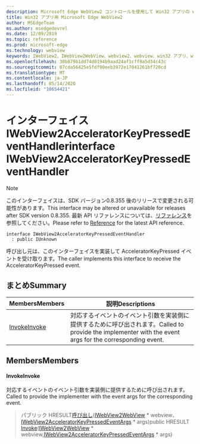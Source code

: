 ```yaml
---
description: Microsoft Edge WebView2 コントロールを使用して Win32 アプリの web コンテンツをホストする
title: Win32 アプリ用 Microsoft Edge WebView2
author: MSEdgeTeam
ms.author: msedgedevrel
ms.date: 12/09/2019
ms.topic: reference
ms.prod: microsoft-edge
ms.technology: webview
keywords: IWebView2、IWebView2WebView、webview2、webview、win32 アプリ、win32、edge
ms.openlocfilehash: 30b879b1dd74d0194b9aad24af1cff9a5d34c43c
ms.sourcegitcommit: 07cda56425e5fdf90eeb3972e17041261bf720cd
ms.translationtype: MT
ms.contentlocale: ja-JP
ms.lasthandoff: 05/14/2020
ms.locfileid: "10654421"
---
```

# <span data-ttu-id="48281-104">インターフェイス IWebView2AcceleratorKeyPressedEventHandler</span><span class="sxs-lookup"><span data-stu-id="48281-104">interface IWebView2AcceleratorKeyPressedEventHandler</span></span> 

> [!NOTE]
> <span data-ttu-id="48281-105">このインターフェイスは、SDK バージョン0.8.355 後のリリースで変更される可能性があります。</span><span class="sxs-lookup"><span data-stu-id="48281-105">This interface may be altered or unavailable for releases after SDK version 0.8.355.</span></span> <span data-ttu-id="48281-106">最新 API リファレンスについては、[リファレンス](../../../webview2-api-reference.md)を参照してください。</span><span class="sxs-lookup"><span data-stu-id="48281-106">Please refer to [Reference](../../../webview2-api-reference.md) for the latest API reference.</span></span>

```
interface IWebView2AcceleratorKeyPressedEventHandler
  : public IUnknown
```

<span data-ttu-id="48281-107">呼び出し元は、このインターフェイスを実装して AcceleratorKeyPressed イベントを受け取ります。</span><span class="sxs-lookup"><span data-stu-id="48281-107">The caller implements this interface to receive the AcceleratorKeyPressed event.</span></span>

## <span data-ttu-id="48281-108">まとめ</span><span class="sxs-lookup"><span data-stu-id="48281-108">Summary</span></span>

 <span data-ttu-id="48281-109">Members</span><span class="sxs-lookup"><span data-stu-id="48281-109">Members</span></span>                        | <span data-ttu-id="48281-110">説明</span><span class="sxs-lookup"><span data-stu-id="48281-110">Descriptions</span></span>
--------------------------------|---------------------------------------------
[<span data-ttu-id="48281-111">Invoke</span><span class="sxs-lookup"><span data-stu-id="48281-111">Invoke</span></span>](#invoke) | <span data-ttu-id="48281-112">対応するイベントのイベント引数を実装側に提供するために呼び出されます。</span><span class="sxs-lookup"><span data-stu-id="48281-112">Called to provide the implementer with the event args for the corresponding event.</span></span>

## <span data-ttu-id="48281-113">Members</span><span class="sxs-lookup"><span data-stu-id="48281-113">Members</span></span>

#### <span data-ttu-id="48281-114">Invoke</span><span class="sxs-lookup"><span data-stu-id="48281-114">Invoke</span></span> 

<span data-ttu-id="48281-115">対応するイベントのイベント引数を実装側に提供するために呼び出されます。</span><span class="sxs-lookup"><span data-stu-id="48281-115">Called to provide the implementer with the event args for the corresponding event.</span></span>

> <span data-ttu-id="48281-116">パブリック HRESULT[呼び出し](#invoke)([IWebView2WebView](IWebView2WebView.md) \* webview、[IWebView2AcceleratorKeyPressedEventArgs](IWebView2AcceleratorKeyPressedEventArgs.md) \* args)</span><span class="sxs-lookup"><span data-stu-id="48281-116">public HRESULT [Invoke](#invoke)([IWebView2WebView](IWebView2WebView.md) \* webview,[IWebView2AcceleratorKeyPressedEventArgs](IWebView2AcceleratorKeyPressedEventArgs.md) \* args)</span></span>

